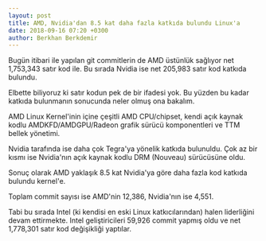 ```yaml
---
layout: post
title: AMD, Nvidia'dan 8.5 kat daha fazla katkıda bulundu Linux'a
date: 2018-09-16 07:20 +0300
author: Berkhan Berkdemir
---
```


Bugün itibari ile yapılan git commitlerin de AMD üstünlük sağlıyor net 1,753,343
satır kod ile. Bu sırada Nvidia ise net 205,983 satır kod katkıda bulundu.

Elbette biliyoruz ki satır kodun pek de bir ifadesi yok. Bu yüzden bu kadar
katkıda bulunmanın sonucunda neler olmuş ona bakalım.

AMD Linux Kernel'inin içine çeşitli AMD CPU/chipset, kendi açık kaynak kodlu
AMDKFD/AMDGPU/Radeon grafik sürücü komponentleri ve TTM bellek yönetimi.

Nvidia tarafında ise daha çok Tegra'ya yönelik katkıda bulunuldu.
Çok az bir kısmı ise Nvidia'nın açık kaynak kodlu DRM (Nouveau) sürücüsüne
oldu.

Sonuç olarak AMD yaklaşık 8.5 kat Nvidia'ya göre daha fazla kod katkıda bulundu kernel'e.

Toplam commit sayısı ise AMD'nin 12,386, Nvidia'nın ise 4,551.

Tabi bu sırada Intel (ki kendisi en eski Linux katkıcılarından) halen
liderliğini devam ettirmekte. Intel geliştiricileri 59,926 commit yapmış
oldu ve net 1,778,301 satır kod değişikliği yaptılar.

